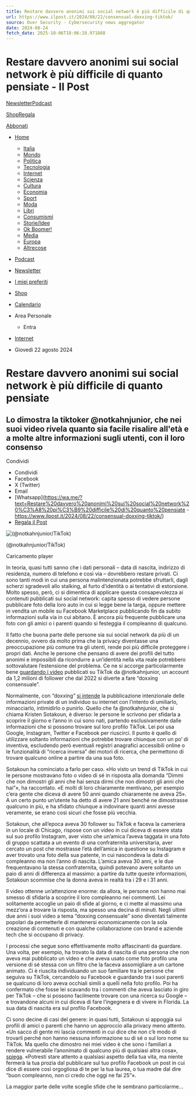 ```yaml
---
title: Restare davvero anonimi sui social network è più difficile di quanto pensiate - Il Post
url: https://www.ilpost.it/2024/08/22/consensual-doxxing-tiktok/
source: Over Security - Cybersecurity news aggregator
date: 2024-08-24
fetch_date: 2025-10-06T18:06:28.971888
---
```


# Restare davvero anonimi sui social network è più difficile di quanto pensiate - Il Post

[Newsletter](/newsletter/)[Podcast](/podcasts/)

[Shop](https://abbonati.ilpost.it/negozio/)[Regala](https://abbonati.ilpost.it/regala-il-post/)

[Abbonati](https://abbonati.ilpost.it)

* [Home](https://www.ilpost.it)
  + [Italia](https://www.ilpost.it/italia/)
  + [Mondo](https://www.ilpost.it/mondo/)
  + [Politica](https://www.ilpost.it/politica/)
  + [Tecnologia](https://www.ilpost.it/tecnologia/)
  + [Internet](https://www.ilpost.it/internet/)
  + [Scienza](https://www.ilpost.it/scienza/)
  + [Cultura](https://www.ilpost.it/cultura/)
  + [Economia](https://www.ilpost.it/economia/)
  + [Sport](https://www.ilpost.it/sport/)
  + [Moda](https://www.ilpost.it/moda/)
  + [Libri](https://www.ilpost.it/libri/)
  + [Consumismi](https://www.ilpost.it/consumismi/)
  + [Storie/Idee](https://www.ilpost.it/storie-idee/)
  + [Ok Boomer!](https://www.ilpost.it/ok-boomer/)
  + [Media](https://www.ilpost.it/media/)
  + [Europa](https://www.ilpost.it/europa/)
  + [Altrecose](https://www.ilpost.it/altrecose/)
* [Podcast](https://www.ilpost.it/podcasts/)
* [Newsletter](https://www.ilpost.it/newsletter)
* [I miei preferiti](https://www.ilpost.it/preferiti/)
* [Shop](https://www.ilpost.it/negozio/)
* [Calendario](https://www.ilpost.it/calendario/)
* Area Personale
  + Entra

* [Internet](/internet/)
* Giovedì 22 agosto 2024

# Restare davvero anonimi sui social network è più difficile di quanto pensiate

## Lo dimostra la tiktoker @notkahnjunior, che nei suoi video rivela quanto sia facile risalire all'età e a molte altre informazioni sugli utenti, con il loro consenso

Condividi

* Condividi
* Facebook
* X (Twitter)
* Email
* [Whatsapp](https://wa.me/?text=Restare%20davvero%20anonimi%20sui%20social%20network%20%C3%A8%20pi%C3%B9%20difficile%20di%20quanto%20pensiate - https://www.ilpost.it/2024/08/22/consensual-doxxing-tiktok/)
* [Regala il Post](https://abbonati.ilpost.it/regala-il-post/?utm_source=ilpost&utm_medium=articolo&utm_campaign=share)

![(@notkahnjunior/TikTok)](https://www.ilpost.it/wp-content/uploads/2024/08/21/1724237512-doxxing.png)

(@notkahnjunior/TikTok)

Caricamento player

In teoria, quasi tutti sanno che i dati personali – data di nascita, indirizzo di residenza, numero di telefono e così via – dovrebbero restare privati. Ci sono tanti modi in cui una persona malintenzionata potrebbe sfruttarli, dagli scherzi sgradevoli allo stalking, al furto d’identità o ai tentativi di estorsione. Molto spesso, però, ci si dimentica di applicare questa consapevolezza ai contenuti pubblicati sui social network: capita spesso di vedere persone pubblicare foto della loro auto in cui si legge bene la targa, oppure mettere in vendita un mobile su Facebook Marketplace pubblicando fin da subito informazioni sulla via in cui abitano. È ancora più frequente pubblicare una foto con gli amici o i parenti quando si festeggia il compleanno di qualcuno.

Il fatto che buona parte delle persone sia sui social network da più di un decennio, ovvero da molto prima che la privacy diventasse una preoccupazione più comune tra gli utenti, rende poi più difficile proteggere i propri dati. Anche le persone che pensano di avere dei profili del tutto anonimi e impossibili da ricondurre a un’identità nella vita reale potrebbero sottovalutare l’estensione del problema. Ce ne si accorge particolarmente bene [guardando i video](https://www.engadget.com/it-took-a-tiktoker-barely-30-minutes-to-doxx-me-120022880.html?guccounter=2) pubblicati su TikTok da @notkahnjunior, un account da 1,2 milioni di follower che dal 2022 si diverte a fare “doxxing consensuale”.

Normalmente, con “doxxing” [si intende](https://www.ilpost.it/2022/04/29/anonimato-online-doxxing/) la pubblicazione intenzionale delle informazioni private di un individuo su internet con l’intento di umiliarlo, minacciarlo, intimidirlo o punirlo. Quello che fa @notkahnjunior, che si chiama Kristen Sotakoun, è diverso: le persone le scrivono per sfidarla a scoprire il giorno e l’anno in cui sono nati, partendo esclusivamente dalle informazioni che si possono trovare sul loro profilo TikTok. Lei poi usa Google, Instagram, Twitter e Facebook per riuscirci. Il punto è quello di utilizzare soltanto informazioni che potrebbe trovare chiunque con un po’ di inventiva, escludendo però eventuali registri anagrafici accessibili online o le funzionalità di “ricerca inversa” dei motori di ricerca, che permettono di trovare qualcuno online a partire da una sua foto.

Sotakoun ha cominciato a farlo per caso. «Ho visto un trend di TikTok in cui le persone mostravano foto o video di sé in risposta alla domanda “Dimmi che non dimostri gli anni che hai senza dirmi che non dimostri gli anni che hai”», ha raccontato. «E molti di loro chiaramente mentivano, per esempio c’era gente che diceva di avere 50 anni quando chiaramente ne aveva 25». A un certo punto un’utente ha detto di avere 21 anni benché ne dimostrasse qualcuno in più, e ha sfidato chiunque a indovinare quanti anni avesse veramente, se erano così sicuri che fosse più vecchia.

Sotakoun, che all’epoca aveva 30 follower su TikTok e faceva la cameriera in un locale di Chicago, rispose con un video in cui diceva di essere stata sul suo profilo Instagram, aver visto che un’amica l’aveva taggata in una foto di gruppo scattata a un evento di una confraternita universitaria, aver cercato un post che mostrasse l’età dell’amica in questione su Instagram e aver trovato una foto della sua patente, in cui nascondeva la data di compleanno ma non l’anno di nascita. L’amica aveva 30 anni, e le due frequentavano la stessa confraternita, quindi potevano avere soltanto un paio di anni di differenza al massimo: a partire da tutte queste informazioni, Sotakoun scommise che la donna aveva in realtà tra i 29 e i 31 anni.

Il video ottenne un’attenzione enorme: da allora, le persone non hanno mai smesso di sfidarla a scoprire il loro compleanno nei commenti. Lei solitamente accoglie un paio di sfide al giorno, e ci mette al massimo una mezz’ora a trovare la risposta, ma spesso una decina di minuti. Negli ultimi due anni i suoi video a tema “doxxing consensuale” sono diventati talmente popolari da permetterle di mantenersi economicamente con la sola creazione di contenuti e con qualche collaborazione con brand e aziende tech che si occupano di privacy.

I processi che segue sono effettivamente molto affascinanti da guardare. Una volta, per esempio, ha trovato la data di nascita di una persona che non aveva mai pubblicato un video e che aveva usato come foto profilo una versione di sé stessa con un filtro che la faceva assomigliare a un cartone animato. Ci è riuscita individuando un suo familiare tra le persone che seguiva su TikTok, cercandolo su Facebook e guardando tra i suoi parenti se qualcuno di loro aveva occhiali simili a quelli nella foto profilo. Poi ha confermato che fosse lei scavando tra i commenti che aveva lasciato in giro per TikTok – che si possono facilmente trovare con una ricerca su Google – e trovandone alcuni in cui diceva di fare l’ingegnera e di vivere in Florida. La sua data di nascita era sul profilo Facebook.

Ci sono decine di casi del genere: in quasi tutti, Sotakoun si appoggia sui profili di amici o parenti che hanno un approccio alla privacy meno attento. «Un sacco di gente mi lascia commenti in cui dice che non c’è modo di trovarli perché non hanno nessuna informazione su di sé o sul loro nome su TikTok. Ma quello che dimostro nei miei video è che sono i familiari a rendere vulnerabile l’anonimato di qualcuno più di qualsiasi altra cosa», [spiega](https://www.businessinsider.com/i-got-popular-on-tiktok-by-doxxing-people-with-permission-2022-12). «Potresti stare attento a qualsiasi aspetto della tua vita, ma niente fermerà la tua prozia dal pubblicare sul tuo profilo Facebook un post in cui dice di essere così orgogliosa di te per la tua laurea, o tua madre dal dire “buon compleanno, non ci credo che oggi ne fai 25”».

La maggior parte delle volte sceglie sfide che le sembrano particolarme...